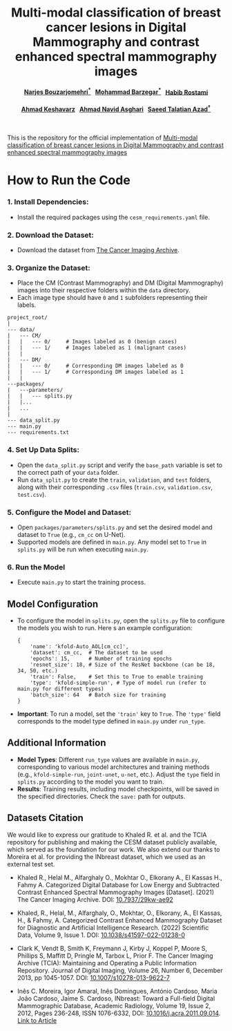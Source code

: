 <h1 align="center">
Multi-modal classification of breast cancer lesions in Digital Mammography and contrast enhanced spectral mammography images
</h1>
<h4 align="center">
  <a href="https://www.linkedin.com/in/narjes-bouzarjomehri-35bb0a151/">Narjes Bouzarjomehri<sup>*</sup></a> &nbsp; 
  <a href="https://mbrz97.github.io/">Mohammad Barzegar<sup>*</sup></a> &nbsp;
  <a href="https://scholar.google.com/citations?user=s6FF_qsAAAAJ">Habib Rostami</a>
  </h4>

  <h4 align="center">
  <a href="https://scholar.google.com/citations?user=NeD822UAAAAJ">Ahmad Keshavarz</a> &nbsp;
  <a href="https://www.researchgate.net/profile/Ahmad-Asghari-4">Ahmad Navid Asghari</a> &nbsp;
  <a href="https://scholar.google.com/citations?user=w8E99wcAAAAJ">Saeed Talatian Azad<sup>&dagger;</sup></a>
</h4>

<br>

This is the repository for the official implementation of [Multi-modal classification of breast cancer lesions in Digital Mammography and contrast enhanced spectral mammography images
](https://doi.org/10.1016/j.compbiomed.2024.109266)


# How to Run the Code

### 1. Install Dependencies:
   - Install the required packages using the `cesm_requirements.yaml` file.

### 2. Download the Dataset:
   - Download the dataset from [The Cancer Imaging Archive](https://wiki.cancerimagingarchive.net/pages/viewpage.action?pageId=109379611).

### 3. Organize the Dataset:
   - Place the CM (Contrast Mammography) and DM (Digital Mammography) images into their respective folders within the `data` directory.
   - Each image type should have `0` and `1` subfolders representing their labels.

```
project_root/
|
--- data/
|   --- CM/
|   |   --- 0/     # Images labeled as 0 (benign cases)
|   |   --- 1/     # Images labeled as 1 (malignant cases)
|   |
|   --- DM/
|   |   --- 0/     # Corresponding DM images labeled as 0
|   |   --- 1/     # Corresponding DM images labeled as 1
|   |
---packages/
|   ---parameters/
|   |   --- splits.py
|   |...
|   ...
|   
--- data_split.py
--- main.py
--- requirements.txt
```

### 4. Set Up Data Splits:
   - Open the `data_split.py` script and verify the `base_path` variable is set to the correct path of your `data` folder.
   - Run `data_split.py` to create the `train`, `validation`, and `test` folders, along with their corresponding `.csv` files (`train.csv`, `validation.csv`, `test.csv`).

### 5. Configure the Model and Dataset:
   - Open `packages/parameters/splits.py` and set the desired model and dataset to `True` (e.g., `cm_cc` on U-Net).
   - Supported models are defined in `main.py`. Any model set to `True` in `splits.py` will be run when executing `main.py`.

### 6. Run the Model
   - Execute `main.py` to start the training process.

## Model Configuration
   - To configure the model in `splits.py`, open the `splits.py` file to configure the models you wish to run. Here s an example configuration:
     ```
     {
         'name': 'kfold-Auto_AOL[cm_cc]',
         'dataset': cm_cc,  # The dataset to be used
         'epochs': 15,      # Number of training epochs
         'resnet_size': 18, # Size of the ResNet backbone (can be 18, 34, 50, etc.)
         'train': False,    # Set this to True to enable training
         'type': 'kfold-simple-run', # Type of model run (refer to main.py for different types)
         'batch_size': 64   # Batch size for training
     }
     ```
   - **Important**: To run a model, set the `'train'` key to `True`. The `'type'` field corresponds to the model type defined in `main.py` under `run_type`.


## Additional Information

- **Model Types**: Different `run_type` values are available in `main.py`, corresponding to various model architectures and training methods (e.g., `kfold-simple-run`, `joint-unet`, `u-net`, etc.). Adjust the `type` field in `splits.py` according to the model you want to train.
- **Results**: Training results, including model checkpoints, will be saved in the specified directories. Check the `save:` path for outputs.

## Datasets Citation
We would like to express our gratitude to Khaled R. et al. and the TCIA repository for publishing and making the CESM dataset publicly available, which served as the foundation for our work. We also extend our thanks to Moreira et al. for providing the INbreast dataset, which we used as an external test set.

- Khaled R., Helal M., Alfarghaly O., Mokhtar O., Elkorany A., El Kassas H., Fahmy A. Categorized Digital Database for Low Energy and Subtracted Contrast Enhanced Spectral Mammography Images [Dataset]. (2021) The Cancer Imaging Archive. DOI: [10.7937/29kw-ae92](https://doi.org/10.7937/29kw-ae92)

- Khaled, R., Helal, M., Alfarghaly, O., Mokhtar, O., Elkorany, A., El Kassas, H., & Fahmy, A. Categorized Contrast Enhanced Mammography Dataset for Diagnostic and Artificial Intelligence Research. (2022) Scientific Data, Volume 9, Issue 1. DOI: [10.1038/s41597-022-01238-0](https://doi.org/10.1038/s41597-022-01238-0)

- Clark K, Vendt B, Smith K, Freymann J, Kirby J, Koppel P, Moore S, Phillips S, Maffitt D, Pringle M, Tarbox L, Prior F. The Cancer Imaging Archive (TCIA): Maintaining and Operating a Public Information Repository. Journal of Digital Imaging, Volume 26, Number 6, December 2013, pp 1045-1057. DOI: [10.1007/s10278-013-9622-7](https://doi.org/10.1007/s10278-013-9622-7)

- Inês C. Moreira, Igor Amaral, Inês Domingues, António Cardoso, Maria João Cardoso, Jaime S. Cardoso, INbreast: Toward a Full-field Digital Mammographic Database, Academic Radiology, Volume 19, Issue 2, 2012, Pages 236-248, ISSN 1076-6332, DOI: [10.1016/j.acra.2011.09.014](https://doi.org/10.1016/j.acra.2011.09.014). [Link to Article](https://www.sciencedirect.com/science/article/pii/S107663321100451X)
